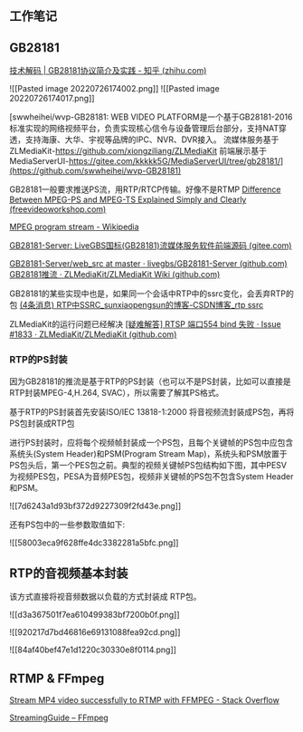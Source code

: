 ## 工作笔记


## GB28181

[技术解码 | GB28181协议简介及实践 - 知乎 (zhihu.com)](https://zhuanlan.zhihu.com/p/393863592)

![[Pasted image 20220726174002.png]]
![[Pasted image 20220726174017.png]]

[swwheihei/wvp-GB28181: WEB VIDEO PLATFORM是一个基于GB28181-2016标准实现的网络视频平台，负责实现核心信令与设备管理后台部分，支持NAT穿透，支持海康、大华、宇视等品牌的IPC、NVR、DVR接入。 流媒体服务基于ZLMediaKit-https://github.com/xiongziliang/ZLMediaKit 前端展示基于MediaServerUI-https://gitee.com/kkkkk5G/MediaServerUI/tree/gb28181/](https://github.com/swwheihei/wvp-GB28181)


GB28181一般要求推送PS流，用RTP/RTCP传输。好像不是RTMP
[Difference Between MPEG-PS and MPEG-TS Explained Simply and Clearly (freevideoworkshop.com)](https://www.freevideoworkshop.com/difference-between-mpeg-ps-and-mpeg-ts/)

[MPEG program stream - Wikipedia](https://en.wikipedia.org/wiki/MPEG_program_stream)

[GB28181-Server: LiveGBS国标(GB28181)流媒体服务软件前端源码 (gitee.com)](https://gitee.com/livegbs/GB28181-Server)

[GB28181-Server/web_src at master · livegbs/GB28181-Server (github.com)](https://github.com/livegbs/GB28181-Server/tree/master/web_src)
[GB28181推流 · ZLMediaKit/ZLMediaKit Wiki (github.com)](https://github.com/ZLMediaKit/ZLMediaKit/wiki/GB28181%E6%8E%A8%E6%B5%81)

GB28181的某些实现中也是，如果同一个会话中RTP中的ssrc变化，会丢弃RTP的包
[(4条消息) RTP中SSRC_sunxiaopengsun的博客-CSDN博客_rtp ssrc](https://blog.csdn.net/sunxiaopengsun/article/details/70172090)

ZLMediaKit的运行问题已经解决
[[疑难解答] RTSP 端口554 bind 失败 · Issue #1833 · ZLMediaKit/ZLMediaKit (github.com)](https://github.com/ZLMediaKit/ZLMediaKit/issues/1833)



### RTP的PS封装

因为GB28181的推流是基于RTP的PS封装（也可以不是PS封装，比如可以直接是RTP封装MPEG-4,H.264, SVAC），所以需要了解其PS格式。

基于RTP的PS封装首先安装ISO/IEC 13818-1:2000 将音视频流封装成PS包，再将PS包封装成RTP包

进行PS封装时，应将每个视频帧封装成一个PS包，且每个关键帧的PS包中应包含系统头(System Header)和PSM(Program Stream Map)，系统头和PSM放置于PS包头后，第一个PES包之前。典型的视频关键帧PS包结构如下图，其中PESV为视频PES包，PESA为音频PES包，视频非关键帧的PS包不包含System Header和PSM。


![[7d6243a1d93bf372d9227309f2fd43e.png]]

还有PS包中的一些参数取值如下:

![[58003eca9f628ffe4dc3382281a5bfc.png]]

## RTP的音视频基本封装

该方式直接将视音频数据以负载的方式封装成 RTP包。

![[d3a367501f7ea610499383bf7200b0f.png]]

![[920217d7bd46816e69131088fea92cd.png]]

![[84af40bef47e1d1220c30330e8f0114.png]]



## RTMP & FFmpeg

[Stream MP4 video successfully to RTMP with FFMPEG - Stack Overflow](https://stackoverflow.com/questions/33883405/stream-mp4-video-successfully-to-rtmp-with-ffmpeg)


[StreamingGuide – FFmpeg](https://trac.ffmpeg.org/wiki/StreamingGuide)


